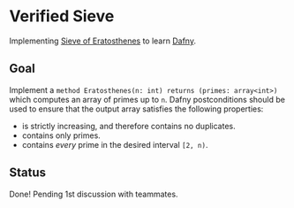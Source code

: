 # Verified Sieve

Implementing [Sieve of Eratosthenes](https://en.wikipedia.org/wiki/Sieve_of_Eratosthenes) to learn [Dafny](https://dafny.org/).

## Goal

Implement a `method Eratosthenes(n: int) returns (primes: array<int>)` which computes an array of primes up to `n`.
Dafny postconditions should be used to ensure that the output array satisfies the following properties:
* is strictly increasing, and therefore contains no duplicates.
* contains only primes.
* contains *every* prime in the desired interval `[2, n)`.

## Status

Done! Pending 1st discussion with teammates.